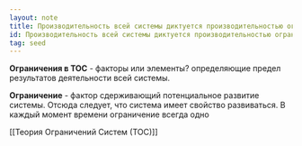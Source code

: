 ```yaml
---
layout: note
title: Производительность всей системы диктуется производительностью ограничения
id: Производительность всей системы диктуется производительностью ограничения
tag: seed
---
```


**Ограничения в ТОС** - факторы или элементы? определяющие предел результатов деятельности всей системы.

**Ограничение** - фактор сдерживающий потенциальное развитие системы. Отсюда следует, что система имеет свойство развиваться. В каждый момент времени ограничение всегда одно
  
[[Теория Ограничений Систем (ТОС)]]    


